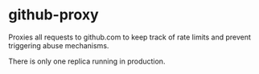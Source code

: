 # github-proxy

Proxies all requests to github.com to keep track of rate limits and prevent triggering abuse mechanisms.

There is only one replica running in production.
